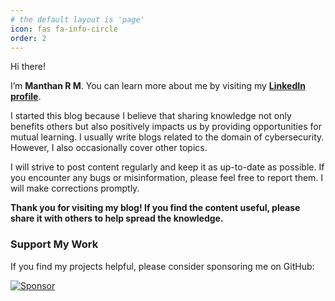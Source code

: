 ```yaml
---
# the default layout is 'page'
icon: fas fa-info-circle
order: 2
---
```

Hi there!

I’m **Manthan R M**. You can learn more about me by visiting my **[LinkedIn profile](https://www.linkedin.com/in/manthan67323/)**.

I started this blog because I believe that sharing knowledge not only benefits others but also positively impacts us by providing opportunities for mutual learning. I usually write blogs related to the domain of cybersecurity. However, I also occasionally cover other topics.

I will strive to post content regularly and keep it as up-to-date as possible. If you encounter any bugs or misinformation, please feel free to report them. I will make corrections promptly.

**Thank you for visiting my blog! If you find the content useful, please share it with others to help spread the knowledge.**

### Support My Work

If you find my projects helpful, please consider sponsoring me on GitHub:

[![Sponsor](https://img.shields.io/badge/Sponsor-🤍-blue?style=for-the-badge&logo=github&logoColor=white)](https://github.com/sponsors/Anorak001)
